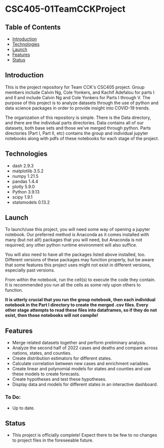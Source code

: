 # CSC405-01TeamCCKProject

## Table of Contents
* [Introduction](#introduction)
* [Technologies](#technologies)
* [Launch](#launch)
* [Features](#features)
* [Status](#status)

## Introduction

This is the project repository for Team CCK's CSC405 project. Group members include Calvin Ng, Cole Yonkers, and Kachif Adefalou for parts I and II and include Calvin Ng and Cole Yonkers for Parts I through V. The purpose of this project is to analyze datasets through the use of python and data science packages in order to provide insight into COVID-19 trends.

The organization of this repository is simple. There is the Data directory, and there are the individual parts directories. Data contains all of our datasets, both base sets and those we've merged through python. Parts directories (Part I, Part II, etc) contains the group and individual jupyter notebooks along with pdfs of these notebooks for each stage of the project.

## Technologies

- dash 2.9.3
- matplotlib 3.5.2
- numpy 1.21.5
- pandas 1.4.4
- plotly 5.9.0
- Python 3.9.13
- scipy 1.9.1
- statsmodels 0.13.2

## Launch

To launch/use this project, you will need some way of opening a jupyter notebook. Our preferred method is Anaconda as it comes installed with many (but not all!) packages that you will need, but Anaconda is not requirred; any other python runtime environment will also suffice. 

You will also need to have all the packages listed above installed, too. Different versions of these packages may function properly, but be aware that some features this project uses might not exist in different versions, especially past versions. 

From within the notebook, run the cell(s) to execute the code they contain. It is recommended you run all the cells as some rely upon others to function. 

**It is utterly crucial that you run the group notebook, then each individual notebook in the Part I directory to create the merged .csv files. Every other stage attempts to read these files into dataframes, so if they do not exist, then those notebooks will not compile!**

## Features
- Merge related datasets together and perform preliminary analysis.
- Analyze the second half of 2022 cases and deaths and compare across nations, states, and counties.
- Create distribution estimators for different states.
- Calculate correlation between new cases and enrichment variables.
- Create linear and polynomial models for states and counties and use these models to create forecasts.
- Create hypotheses and test these hypotheses.
- Display data and models for different states in an interactive dashboard.

### To Do:
- Up to date.
## Status
- This project is officially complete! Expect there to be few to no changes to project files in the foreseeable future.
